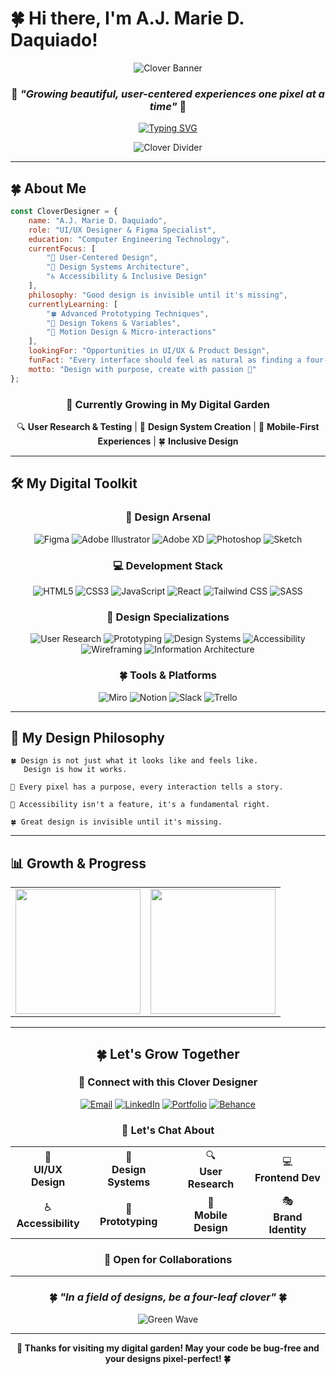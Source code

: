 # 🍀 Hi there, I'm A.J. Marie D. Daquiado! 

<div align="center">

![Clover Banner](https://capsule-render.vercel.app/api?type=waving&color=228B22&height=200&section=header&text=UI/UX%20Designer&fontSize=40&fontColor=ffffff&animation=fadeIn&desc=Crafting%20thoughtful%20digital%20experiences&descSize=16&descAlign=50&descAlignY=75&stroke=2F7D32&strokeWidth=2)

### 🌱 *"Growing beautiful, user-centered experiences one pixel at a time"* 🌱

[![Typing SVG](https://readme-typing-svg.herokuapp.com?font=Georgia&size=24&pause=1000&color=1B5E20&center=true&vCenter=true&width=700&lines=UI%2FUX+Designer+%F0%9F%8D%80;Frontend+Developer+%F0%9F%8C%BF;Design+Systems+Architect+%F0%9F%8D%80;User+Experience+Enthusiast+%F0%9F%8C%BF;Creating+Digital+Magic+%F0%9F%8D%80)](https://git.io/typing-svg)

![Clover Divider](https://user-images.githubusercontent.com/73097560/115834477-dbab4500-a447-11eb-908a-139a6edaec5c.gif)

</div>

---
## 🍀 About Me

<div align="left">

```javascript
const CloverDesigner = {
    name: "A.J. Marie D. Daquiado",
    role: "UI/UX Designer & Figma Specialist",
    education: "Computer Engineering Technology",
    currentFocus: [
        "🎨 User-Centered Design",
        "🌿 Design Systems Architecture", 
        "♿ Accessibility & Inclusive Design"
    ],
    philosophy: "Good design is invisible until it's missing",
    currentlyLearning: [
        "🍀 Advanced Prototyping Techniques",
        "🌱 Design Tokens & Variables",
        "🌿 Motion Design & Micro-interactions"
    ],
    lookingFor: "Opportunities in UI/UX & Product Design",
    funFact: "Every interface should feel as natural as finding a four-leaf clover 🍀",
    motto: "Design with purpose, create with passion 💚"
};
```

</div>

<div align="center">
    
### 🌿 Currently Growing in My Digital Garden

🔍 **User Research & Testing** | 🎨 **Design System Creation** | 📱 **Mobile-First Experiences** | 🍀 **Inclusive Design**

</div>

---

## 🛠️ My Digital Toolkit

<div align="center">

### 🎨 Design Arsenal
![Figma](https://img.shields.io/badge/Figma-1B5E20?style=for-the-badge&logo=figma&logoColor=white&labelColor=2E7D32)
![Adobe Illustrator](https://img.shields.io/badge/Illustrator-1B5E20?style=for-the-badge&logo=adobe-illustrator&logoColor=white&labelColor=388E3C)
![Adobe XD](https://img.shields.io/badge/Adobe%20XD-1B5E20?style=for-the-badge&logo=adobe-xd&logoColor=white&labelColor=43A047)
![Photoshop](https://img.shields.io/badge/Photoshop-1B5E20?style=for-the-badge&logo=adobe-photoshop&logoColor=white&labelColor=4CAF50)
![Sketch](https://img.shields.io/badge/Sketch-1B5E20?style=for-the-badge&logo=sketch&logoColor=white&labelColor=66BB6A)

### 💻 Development Stack
![HTML5](https://img.shields.io/badge/HTML5-1B5E20?style=for-the-badge&logo=html5&logoColor=white&labelColor=81C784)
![CSS3](https://img.shields.io/badge/CSS3-1B5E20?style=for-the-badge&logo=css3&logoColor=white&labelColor=A5D6A7)
![JavaScript](https://img.shields.io/badge/JavaScript-1B5E20?style=for-the-badge&logo=javascript&logoColor=white&labelColor=C8E6C9)
![React](https://img.shields.io/badge/React-1B5E20?style=for-the-badge&logo=react&logoColor=white&labelColor=81C784)
![Tailwind CSS](https://img.shields.io/badge/Tailwind_CSS-1B5E20?style=for-the-badge&logo=tailwind-css&logoColor=white&labelColor=A5D6A7)
![SASS](https://img.shields.io/badge/SASS-1B5E20?style=for-the-badge&logo=sass&logoColor=white&labelColor=C8E6C9)

### 🌱 Design Specializations
![User Research](https://img.shields.io/badge/User%20Research-1B5E20?style=for-the-badge&logoColor=white&labelColor=2E7D32)
![Prototyping](https://img.shields.io/badge/Prototyping-1B5E20?style=for-the-badge&logoColor=white&labelColor=388E3C)
![Design Systems](https://img.shields.io/badge/Design%20Systems-1B5E20?style=for-the-badge&logoColor=white&labelColor=43A047)
![Accessibility](https://img.shields.io/badge/Accessibility-1B5E20?style=for-the-badge&logoColor=white&labelColor=4CAF50)
![Wireframing](https://img.shields.io/badge/Wireframing-1B5E20?style=for-the-badge&logoColor=white&labelColor=66BB6A)
![Information Architecture](https://img.shields.io/badge/Information%20Architecture-1B5E20?style=for-the-badge&logoColor=white&labelColor=81C784)

### 🍀 Tools & Platforms
![Miro](https://img.shields.io/badge/Miro-1B5E20?style=for-the-badge&logo=miro&logoColor=white&labelColor=A5D6A7)
![Notion](https://img.shields.io/badge/Notion-1B5E20?style=for-the-badge&logo=notion&logoColor=white&labelColor=C8E6C9)
![Slack](https://img.shields.io/badge/Slack-1B5E20?style=for-the-badge&logo=slack&logoColor=white&labelColor=2E7D32)
![Trello](https://img.shields.io/badge/Trello-1B5E20?style=for-the-badge&logo=trello&logoColor=white&labelColor=388E3C)

</div>

---

## 🌿 My Design Philosophy

<div align="left">

```
🍀 Design is not just what it looks like and feels like.
   Design is how it works.

🌱 Every pixel has a purpose, every interaction tells a story.

🌿 Accessibility isn't a feature, it's a fundamental right.

🍀 Great design is invisible until it's missing.
```

</div>

---

## 📊 Growth & Progress

<div align="center">

<table>
<tr>
<td>

<img height="200em" src="https://github-readme-stats.vercel.app/api?username=yourusername&show_icons=true&theme=vue&bg_color=E8F5E8&title_color=1B5E20&icon_color=2E7D32&text_color=1B5E20&border_color=4CAF50&border_radius=15&hide_border=false"/>

</td>
<td>

<img height="200em" src="https://github-readme-stats.vercel.app/api/top-langs/?username=yourusername&layout=compact&theme=vue&bg_color=E8F5E8&title_color=1B5E20&text_color=1B5E20&border_color=4CAF50&border_radius=15&hide_border=false"/>

</td>
</tr>
</table>

---

## 🍀 Let's Grow Together

<div align="center">

### 🤝 Connect with this Clover Designer

[![Email](https://img.shields.io/badge/📧_Email-1B5E20?style=for-the-badge&logo=gmail&logoColor=white&labelColor=2E7D32)](mailto:ajmariedaquiado23@gmail.com)
[![LinkedIn](https://img.shields.io/badge/💼_LinkedIn-1B5E20?style=for-the-badge&logo=linkedin&logoColor=white&labelColor=388E3C)](https://www.linkedin.com/in/a-j-marie-daquiado-618759197/)
[![Portfolio](https://img.shields.io/badge/🌐_Portfolio-1B5E20?style=for-the-badge&logo=firefox&logoColor=white&labelColor=43A047)](https://yourportfolio.com)
[![Behance](https://img.shields.io/badge/🎭_Behance-1B5E20?style=for-the-badge&logo=behance&logoColor=white&labelColor=66BB6A)](https://www.behance.net/gallery/229643541/AJ-Portfolio)

### 💬 Let's Chat About

<table align="center">
<tr>
<td align="center">🎨<br><b>UI/UX Design</b></td>
<td align="center">🌿<br><b>Design Systems</b></td>
<td align="center">🔍<br><b>User Research</b></td>
<td align="center">💻<br><b>Frontend Dev</b></td>
</tr>
<tr>
<td align="center">♿<br><b>Accessibility</b></td>
<td align="center">🔧<br><b>Prototyping</b></td>
<td align="center">📱<br><b>Mobile Design</b></td>
<td align="center">🎭<br><b>Brand Identity</b></td>
</tr>
</table>

### 🌱 Open for Collaborations

</div>

---

<div align="center">

### 🍀 *"In a field of designs, be a four-leaf clover"* 🍀

![Green Wave](https://capsule-render.vercel.app/api?type=waving&color=228B22&height=100&section=footer&animation=fadeIn&stroke=2F7D32&strokeWidth=2)

</div>

---

<div align="center">

**🌿 Thanks for visiting my digital garden! May your code be bug-free and your designs pixel-perfect! 🍀**


</div>
